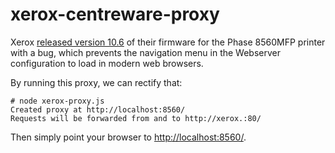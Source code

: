 # xerox-centreware-proxy

Xerox [released version 10.6](https://www.support.xerox.com/support/_all-products/file-download/enus.html?contentId=134232) of their firmware for the Phase 8560MFP printer with a bug, which prevents the navigation menu in the Webserver configuration to load in modern web browsers.

By running this proxy, we can rectify that:

```
# node xerox-proxy.js
Created proxy at http://localhost:8560/
Requests will be forwarded from and to http://xerox.:80/
```

Then simply point your browser to [http://localhost:8560/]().
